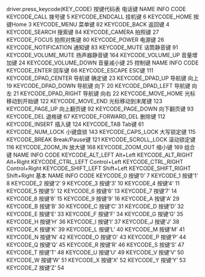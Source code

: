 driver.press_keycode(KEY_CODE)
按键代码表
电话键
NAME	INFO	CODE
KEYCODE_CALL	拨号键	5
KEYCODE_ENDCALL	挂机键	6
KEYCODE_HOME	按键Home	3
KEYCODE_MENU	菜单键	82
KEYCODE_BACK	返回键	4
KEYCODE_SEARCH	搜索键	84
KEYCODE_CAMERA	拍照键	27
KEYCODE_FOCUS	拍照对焦键	80
KEYCODE_POWER	电源键	26
KEYCODE_NOTIFICATION	通知键	83
KEYCODE_MUTE	话筒静音键	91
KEYCODE_VOLUME_MUTE	扬声器静音键	164
KEYCODE_VOLUME_UP	音量增加键	24
KEYCODE_VOLUME_DOWN	音量减小键	25
控制键
NAME	INFO	CODE
KEYCODE_ENTER	回车键	66
KEYCODE_ESCAPE	ESC键	111
KEYCODE_DPAD_CENTER	导航键 确定键	23
KEYCODE_DPAD_UP	导航键 向上	19
KEYCODE_DPAD_DOWN	导航键 向下	20
KEYCODE_DPAD_LEFT	导航键 向左	21
KEYCODE_DPAD_RIGHT	导航键 向右	22
KEYCODE_MOVE_HOME	光标移动到开始键	122
KEYCODE_MOVE_END	光标移动到末尾键	123
KEYCODE_PAGE_UP	向上翻页键	92
KEYCODE_PAGE_DOWN	向下翻页键	93
KEYCODE_DEL	退格键	67
KEYCODE_FORWARD_DEL	删除键	112
KEYCODE_INSERT	插入键	124
KEYCODE_TAB	Tab键	61
KEYCODE_NUM_LOCK	小键盘锁	143
KEYCODE_CAPS_LOCK	大写锁定键	115
KEYCODE_BREAK	Break/Pause键	121
KEYCODE_SCROLL_LOCK	滚动锁定键	116
KEYCODE_ZOOM_IN	放大键	168
KEYCODE_ZOOM_OUT	缩小键	169
组合键
NAME	INFO	CODE
KEYCODE_ALT_LEFT	Alt+Left
KEYCODE_ALT_RIGHT	Alt+Right
KEYCODE_CTRL_LEFT	Control+Left
KEYCODE_CTRL_RIGHT	Control+Right
KEYCODE_SHIFT_LEFT	Shift+Left
KEYCODE_SHIFT_RIGHT	Shift+Right
基本
NAME	INFO	CODE
KEYCODE_0	按键’0’	7
KEYCODE_1	按键’1’	8
KEYCODE_2	按键’2’	9
KEYCODE_3	按键’3’	10
KEYCODE_4	按键’4’	11
KEYCODE_5	按键’5’	12
KEYCODE_6	按键’6’	13
KEYCODE_7	按键’7’	14
KEYCODE_8	按键’8’	15
KEYCODE_9	按键’9’	16
KEYCODE_A	按键’A’	29
KEYCODE_B	按键’B’	30
KEYCODE_C	按键’C’	31
KEYCODE_D	按键’D’	32
KEYCODE_E	按键’E’	33
KEYCODE_F	按键’F’	34
KEYCODE_G	按键’G’	35
KEYCODE_H	按键’H’	36
KEYCODE_I	按键’I’	37
KEYCODE_J	按键’J’	38
KEYCODE_K	按键’K’	39
KEYCODE_L	按键’L’	40
KEYCODE_M	按键’M’	41
KEYCODE_N	按键’N’	42
KEYCODE_O	按键’O’	43
KEYCODE_P	按键’P’	44
KEYCODE_Q	按键’Q’	45
KEYCODE_R	按键’R’	46
KEYCODE_S	按键’S’	47
KEYCODE_T	按键’T’	48
KEYCODE_U	按键’U’	49
KEYCODE_V	按键’V’	50
KEYCODE_W	按键’W’	51
KEYCODE_X	按键’X’	52
KEYCODE_Y	按键’Y’	53
KEYCODE_Z	按键’Z’	54